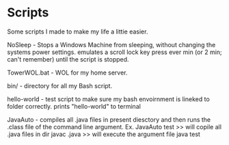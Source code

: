 # Scripts

Some scripts I made to make my life a littie easier.

NoSleep - Stops a Windows Machine from sleeping, without changing the systems power settings. emulates a scroll lock key press ever min (or 2 min; can't remember) until the script is stopped.

TowerWOL.bat - WOL for my home server.

bin/ -  directory for all my Bash script.

  hello-world - test script to make sure my bash envoirnment is lineked to folder correctly. prints "hello-world" to terminal
  
  JavaAuto -  compiles all .java files in present diesctory and then runs the .class file of the command line argument.
      Ex. JavaAuto test
          >> will copile all .java files in dir
          javac .java
          >> will execute the argument file
          java test
